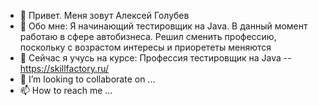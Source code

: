 - 👋 Привет. Меня зовут Алексей Голубев
- 👀 Обо мне: 
  Я начинающий тестировщик на Java. В данный момент работаю в сфере автобизнеса. Решил 
  сменить профессию, поскольку с возрастом интересы и приорететы меняются
- 🌱 Сейчас я учусь на курсе: Профессия тестировщик на Java 
  -- https://skillfactory.ru/
- 💞️ I’m looking to collaborate on ...
- 📫 How to reach me ...

<!---
KI0II/KI0II is a ✨ special ✨ repository because its `README.md` (this file) appears on your GitHub profile.
You can click the Preview link to take a look at your changes.
--->
